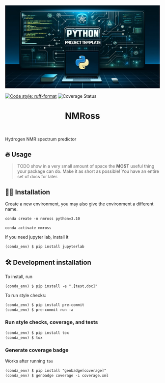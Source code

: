 ![Project Logo](assets/banner.png)

[![Code style: ruff-format](https://img.shields.io/badge/code%20style-ruff_format-6340ac.svg)](https://github.com/astral-sh/ruff)
![Coverage Status](https://raw.githubusercontent.com/OscarRCH/NMRoss/main/coverage-badge.svg)

<h1 align="center">
NMRoss
</h1>

<br>


Hydrogen NMR spectrum predictor

## 🔥 Usage

> TODO show in a very small amount of space the **MOST** useful thing your package can do.
> Make it as short as possible! You have an entire set of docs for later.

## 👩‍💻 Installation

Create a new environment, you may also give the environment a different name. 

```
conda create -n nmross python=3.10 
```

```
conda activate nmross
```

If you need jupyter lab, install it 

```
(conda_env) $ pip install jupyterlab
```


## 🛠️ Development installation

To install, run

```
(conda_env) $ pip install -e ".[test,doc]"
```

To run style checks:

```
(conda_env) $ pip install pre-commit
(conda_env) $ pre-commit run -a
```

### Run style checks, coverage, and tests

```
(conda_env) $ pip install tox
(conda_env) $ tox
```

### Generate coverage badge

Works after running `tox`

```
(conda_env) $ pip install "genbadge[coverage]"
(conda_env) $ genbadge coverage -i coverage.xml
```


